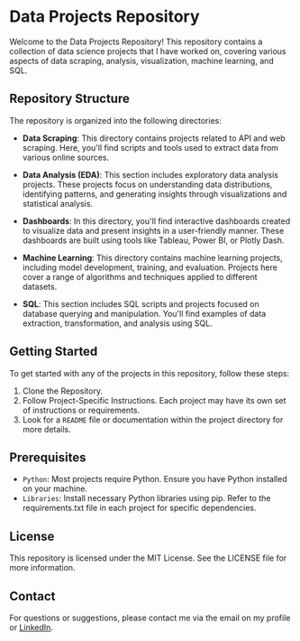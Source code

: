 # Data Projects Repository

Welcome to the Data Projects Repository! This repository contains a collection of data science projects that I have worked on, covering various aspects of data scraping, analysis, visualization, machine learning, and SQL.

## Repository Structure

The repository is organized into the following directories:

- **Data Scraping**: This directory contains projects related to API and web scraping. Here, you'll find scripts and tools used to extract data from various online sources.

- **Data Analysis (EDA)**: This section includes exploratory data analysis projects. These projects focus on understanding data distributions, identifying patterns, and generating insights through visualizations and statistical analysis.

- **Dashboards**: In this directory, you'll find interactive dashboards created to visualize data and present insights in a user-friendly manner. These dashboards are built using tools like Tableau, Power BI, or Plotly Dash.

- **Machine Learning**: This directory contains machine learning projects, including model development, training, and evaluation. Projects here cover a range of algorithms and techniques applied to different datasets.

- **SQL**: This section includes SQL scripts and projects focused on database querying and manipulation. You'll find examples of data extraction, transformation, and analysis using SQL.

## Getting Started

To get started with any of the projects in this repository, follow these steps:

1. Clone the Repository.
2. Follow Project-Specific Instructions. Each project may have its own set of instructions or requirements.
3. Look for a `README` file or documentation within the project directory for more details.

## Prerequisites
- `Python`: Most projects require Python. Ensure you have Python installed on your machine.
- `Libraries`: Install necessary Python libraries using pip. Refer to the requirements.txt file in each project for specific dependencies.

## License
This repository is licensed under the MIT License. See the LICENSE file for more information.

## Contact
For questions or suggestions, please contact me via the email on my profile or [LinkedIn](https://www.linkedin.com/in/christine-coomans/).
